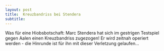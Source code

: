 ```yaml
---
layout: post
title:  Kreuzbandriss bei Stendera
subtitle:  
---
```


Was für eine Hiobsbotschaft: Marc Stendera hat sich im gestrigen Testspiel gegen Aalen einen Kreuzbandriss zugezogen! Er wird zeitnah operiert werden - die Hinrunde ist für ihn mit dieser Verletzung gelaufen... 


